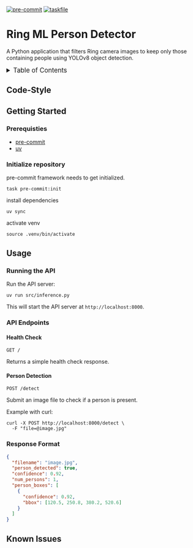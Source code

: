 <!-- markdownlint-disable MD041 -->
<!-- markdownlint-disable MD033 -->
<!-- markdownlint-disable MD028 -->

<!-- PROJECT SHIELDS -->
<!--
*** I'm using markdown "reference style" links for readability.
*** Reference links are enclosed in brackets [ ] instead of parentheses ( ).
*** See the bottom of this document for the declaration of the reference variables
*** for contributors-url, forks-url, etc. This is an optional, concise syntax you may use.
*** https://www.markdownguide.org/basic-syntax/#reference-style-links
-->

[![pre-commit][pre-commit-shield]][pre-commit-url]
[![taskfile][taskfile-shield]][taskfile-url]

# Ring ML Person Detector

A Python application that filters Ring camera images to keep only those containing people using YOLOv8 object detection.

<details>
  <summary style="font-size:1.2em;">Table of Contents</summary>
<!-- START doctoc generated TOC please keep comment here to allow auto update -->
<!-- DON'T EDIT THIS SECTION, INSTEAD RE-RUN doctoc TO UPDATE -->

- [Code-Style](#code-style)
- [Getting Started](#getting-started)
  - [Prerequisties](#prerequisties)
  - [Initialize repository](#initialize-repository)
- [Usage](#usage)
  - [Running the API](#running-the-api)
  - [API Endpoints](#api-endpoints)
  - [Response Format](#response-format)
- [Known Issues](#known-issues)

<!-- END doctoc generated TOC please keep comment here to allow auto update -->
</details>

## Code-Style

<!-- TBD -->

## Getting Started

### Prerequisties

- [pre-commit][pre-commit-url]
- [uv][uv-url]

### Initialize repository

pre-commit framework needs to get initialized.

```shell
task pre-commit:init
```

install dependencies

```shell
uv sync
```

activate venv

```shell
source .venv/bin/activate
```

## Usage

### Running the API

Run the API server:

```shell
uv run src/inference.py
```

This will start the API server at `http://localhost:8000`.

### API Endpoints

#### Health Check

```console
GET /
```

Returns a simple health check response.

#### Person Detection

```console
POST /detect
```

Submit an image file to check if a person is present.

Example with curl:

```shell
curl -X POST http://localhost:8000/detect \
  -F "file=@image.jpg"
```

### Response Format

```json
{
  "filename": "image.jpg",
  "person_detected": true,
  "confidence": 0.92,
  "num_persons": 1,
  "person_boxes": [
    {
      "confidence": 0.92,
      "bbox": [120.5, 250.8, 380.2, 520.6]
    }
  ]
}
```

## Known Issues

<!-- TBD -->

<!-- MARKDOWN LINKS & IMAGES -->
<!-- https://www.markdownguide.org/basic-syntax/#reference-style-links -->

<!-- Links -->

[uv-url]: https://github.com/astral-sh/uv

<!-- Badges -->

[pre-commit-shield]: https://img.shields.io/badge/pre--commit-enabled-brightgreen?logo=pre-commit
[pre-commit-url]: https://github.com/pre-commit/pre-commit
[taskfile-url]: https://taskfile.dev/
[taskfile-shield]: https://img.shields.io/badge/Taskfile-Enabled-brightgreen?logo=task
